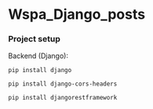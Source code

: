 # Wspa_Django_posts
### Project setup

Backend (Django): 

```
pip install django
```

```
pip install django-cors-headers
```
```
pip install djangorestframework
```
